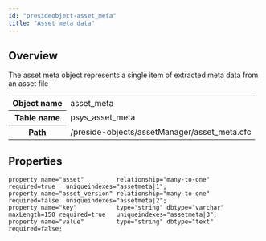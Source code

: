 ```yaml
---
id: "presideobject-asset_meta"
title: "Asset meta data"
---
```


## Overview


The asset meta object represents a single item of extracted meta data from an asset file

<div class="table-responsive"><table class="table table-condensed"><tr><th>Object name</th><td>  asset_meta</td></tr><tr><th>Table name</th><td>  psys_asset_meta</td></tr><tr><th>Path</th><td>  /preside-objects/assetManager/asset_meta.cfc</td></tr></table></div>

## Properties


```luceescript
property name="asset"         relationship="many-to-one"                   required=true   uniqueindexes="assetmeta|1";
property name="asset_version" relationship="many-to-one"                   required=false  uniqueindexes="assetmeta|2";
property name="key"           type="string" dbtype="varchar" maxLength=150 required=true   uniqueindexes="assetmeta|3";
property name="value"         type="string" dbtype="text"                  required=false;
```